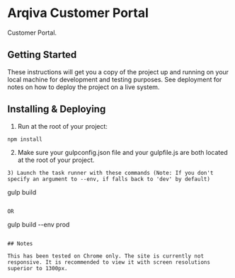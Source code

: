 # Arqiva Customer Portal

Customer Portal.

## Getting Started

These instructions will get you a copy of the project up and running on your local machine for development and testing purposes. See deployment for notes on how to deploy the project on a live system.

## Installing & Deploying

1) Run at the root of your project: 
```
npm install
```

2) Make sure your gulpconfig.json file and your gulpfile.js are both located at the root of your project.


```
3) Launch the task runner with these commands (Note: If you don't specify an argument to --env, if falls back to 'dev' by default)

```
gulp build
```

OR

```
gulp build --env prod
```

## Notes

This has been tested on Chrome only. The site is currently not responsive. It is recommended to view it with screen resolutions superior to 1300px.